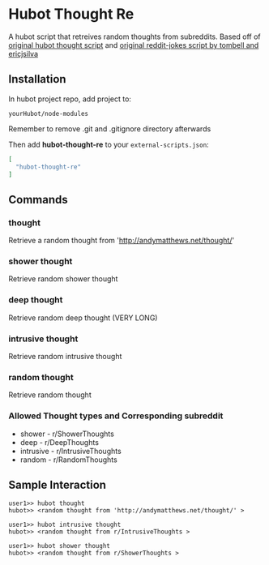 # Hubot Thought Re
A hubot script that retreives random thoughts from subreddits. Based off of [original hubot thought script](https://github.com/github/hubot-scripts/blob/master/src/scripts/thought.coffee) and [original reddit-jokes script by tombell and ericjsilva](https://github.com/github/hubot-scripts/blob/master/src/scripts/reddit-jokes.coffee)


## Installation

In hubot project repo, add project to:

`yourHubot/node-modules`

Remember to remove .git and .gitignore directory afterwards

Then add **hubot-thought-re** to your `external-scripts.json`:

```json
[
  "hubot-thought-re"
]
```

## Commands

### thought

Retrieve a random thought from 'http://andymatthews.net/thought/'

### shower thought
Retrieve random shower thought

### deep thought
Retrieve random deep thought (VERY LONG)

### intrusive thought
Retrieve random intrusive thought

### random thought
Retrieve random thought


### Allowed Thought types and Corresponding subreddit
* shower - r/ShowerThoughts
* deep - r/DeepThoughts
* intrusive - r/IntrusiveThoughts
* random - r/RandomThoughts


## Sample Interaction

```
user1>> hubot thought
hubot>> <random thought from 'http://andymatthews.net/thought/' >
```

```
user1>> hubot intrusive thought
hubot>> <random thought from r/IntrusiveThoughts >
```

```
user1>> hubot shower thought
hubot>> <random thought from r/ShowerThoughts >
```


